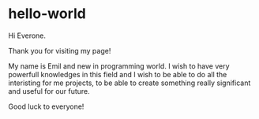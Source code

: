 # hello-world

 Hi Everone.
 
 Thank you for visiting my page!

My name is Emil and new in programming world. I wish to have very powerfull knowledges in this field and I wish to be able to do all the interisting for me projects, to be able to create something really significant and useful for our future.
 
 Good luck to everyone!
